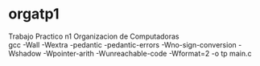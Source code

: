 # orgatp1
Trabajo Practico n1 Organizacion de Computadoras  
gcc -Wall -Wextra -pedantic -pedantic-errors -Wno-sign-conversion -Wshadow -Wpointer-arith -Wunreachable-code -Wformat=2 -o tp  main.c

